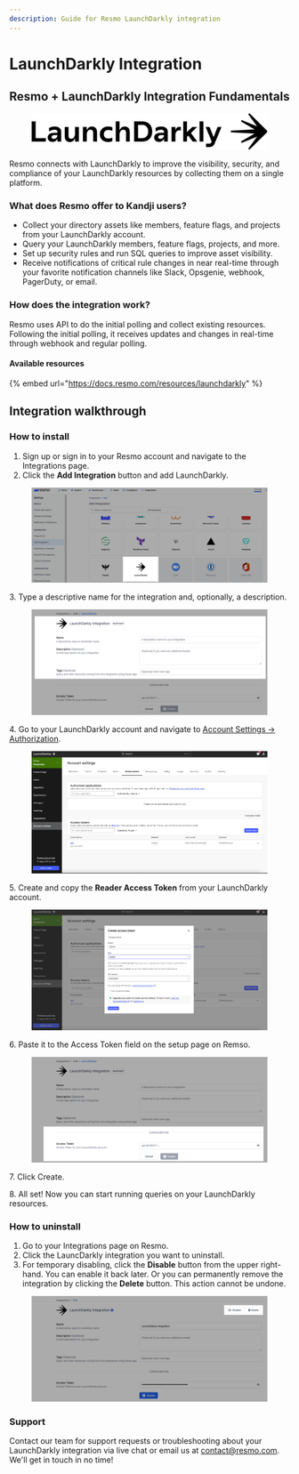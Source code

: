 ```yaml
---
description: Guide for Resmo LaunchDarkly integration
---
```


# LaunchDarkly Integration

## Resmo + LaunchDarkly Integration Fundamentals

<figure><img src="../.gitbook/assets/launchdarkly-logo.png" alt=""><figcaption></figcaption></figure>

Resmo connects with LaunchDarkly to improve the visibility, security, and compliance of your LaunchDarkly resources by collecting them on a single platform.

### What does Resmo offer to Kandji users?

* Collect your directory assets like members, feature flags, and projects from your LaunchDarkly account.
* Query your LaunchDarkly members, feature flags, projects, and more.
* Set up security rules and run SQL queries to improve asset visibility.
* Receive notifications of critical rule changes in near real-time through your favorite notification channels like Slack, Opsgenie, webhook, PagerDuty, or email.

### How does the integration work?

Resmo uses API to do the initial polling and collect existing resources. Following the initial polling, it receives updates and changes in real-time through webhook and regular polling.

#### Available resources

{% embed url="https://docs.resmo.com/resources/launchdarkly" %}

## Integration walkthrough

### How to install

1. Sign up or sign in to your Resmo account and navigate to the Integrations page.
2. Click the **Add Integration** button and add LaunchDarkly.

<figure><img src="../.gitbook/assets/add-launchdarkly.png" alt=""><figcaption></figcaption></figure>

3\. Type a descriptive name for the integration and, optionally, a description.

<figure><img src="../.gitbook/assets/launchdarkly-resmo.png" alt=""><figcaption></figcaption></figure>

4\. Go to your LaunchDarkly account and navigate to [Account Settings -> Authorization](https://app.launchdarkly.com/settings/authorization).

<figure><img src="../.gitbook/assets/launchdarkly-account-settings.png" alt=""><figcaption></figcaption></figure>

5\. Create and copy the **Reader Access Token** from your LaunchDarkly account.

<figure><img src="../.gitbook/assets/create-access-token.png" alt=""><figcaption></figcaption></figure>

6\. Paste it to the Access Token field on the setup page on Remso.

<figure><img src="../.gitbook/assets/access-token-resmo.png" alt=""><figcaption></figcaption></figure>

7\. Click Create.

8\. All set! Now you can start running queries on your LaunchDarkly resources.

### How to uninstall

1. Go to your Integrations page on Resmo.
2. Click the LauncDarkly integration you want to uninstall.
3. For temporary disabling, click the **Disable** button from the upper right-hand. You can enable it back later. Or you can permanently remove the integration by clicking the **Delete** button. This action cannot be undone.

<figure><img src="../.gitbook/assets/disable-delete-integration (1).png" alt=""><figcaption></figcaption></figure>

### Support

Contact our team for support requests or troubleshooting about your LaunchDarkly integration via live chat or email us at contact@resmo.com. We'll get in touch in no time!

